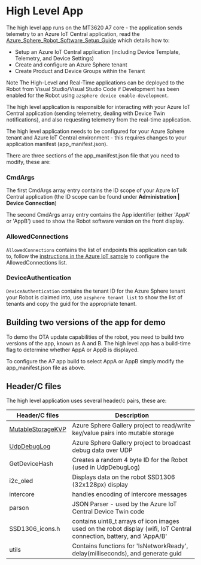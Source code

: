 # High Level App

The high level app runs on the MT3620 A7 core - the application sends telemetry to an Azure IoT Central application, read the [Azure_Sphere_Robot_Software_Setup_Guide](../../Documentation/Azure_Sphere_Robot_Software_Setup_Guide.pdf) which details how to:

* Setup an Azure IoT Central application (including Device Template, Telemetry, and Device Settings)
* Create and configure an Azure Sphere tenant
* Create Product and Device Groups within the Tenant

Note The High-Level and Real-Time applications can be deployed to the Robot from Visual Studio/Visual Studio Code if Development has been enabled for the Robot using `azsphere device enable-development`.

The high level application is responsible for interacting with your Azure IoT Central application (sending telemetry, dealing with Device Twin notifications), and also requesting telemetry from the real-time application.

The high level application needs to be configured for your Azure Sphere tenant and Azure IoT Central environment - this requires changes to your application manifest (app_manifest.json).

There are three sections of the app_manifest.json file that you need to modify, these are:

### CmdArgs 
The first CmdArgs array entry contains the ID scope of your Azure IoT Central application (the ID scope can be found under **Administration | Device Connection**)

The second CmdArgs array entry contains the App identifier (either 'AppA' or 'AppB') used to show the Robot software version on the front display.

### AllowedConnections

`AllowedConnections` contains the list of endpoints this application can talk to, follow the [instructions in the Azure IoT sample](https://github.com/Azure/azure-sphere-samples/blob/master/Samples/AzureIoT/IoTCentral.md#configure-the-sample-application-to-work-with-your-azure-sphere-tenant-and-devices) to configure the AllowedConnections list.

### DeviceAuthentication

`DeviceAuthentication` contains the tenant ID for the Azure Sphere tenant your Robot is claimed into, use `azsphere tenant list` to show the list of tenants and copy the guid for the appropriate tenant.

## Building two versions of the app for demo
To demo the OTA update capabilities of the robot, you need to build two versions of the app, known as A and B.
The high level app has a build-time flag to determine whether AppA or AppB is displayed.

To configure the A7 app build to select AppA or AppB simply modify the app_manifest.json file as above.

## Header/C files

The high level application uses several header/c pairs, these are:

| Header/C files | Description |
|-------------|-------------|
| [MutableStorageKVP](https://github.com/Azure/azure-sphere-gallery/tree/main/MutableStorageKVP) | Azure Sphere Gallery project to read/write key/value pairs into mutable storage |
| [UdpDebugLog](https://github.com/Azure/azure-sphere-gallery/tree/main/UdpDebugLoghttps://github.com/Azure/azure-sphere-gallery/tree/main/UdpDebugLog) | Azure Sphere Gallery project to broadcast debug data over UDP |
| GetDeviceHash | Creates a random 4 byte ID for the Robot (used in UdpDebugLog) |
| i2c_oled | Displays data on the robot SSD1306 (32x128px) display |
| intercore | handles encoding of intercore messages |
| parson  | JSON Parser - used by the Azure IoT Central Device Twin code |
| SSD1306_icons.h  | contains uint8_t arrays of icon images used on the robot display (wifi, IoT Central connection, battery, and 'AppA/B' |
| utils  | Contains functions for 'IsNetworkReady', delay(milliseconds), and generate guid |

